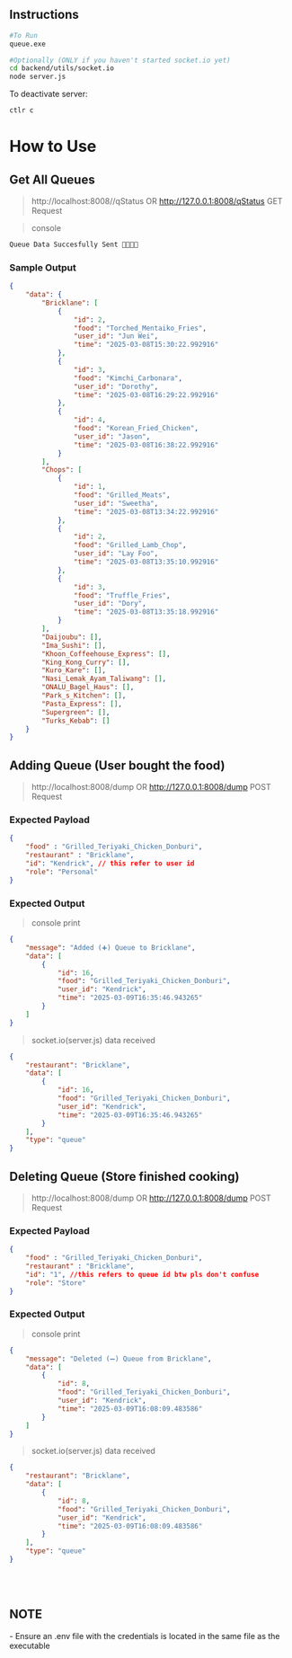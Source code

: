 ## Instructions
```bash
#To Run 
queue.exe

#Optionally (ONLY if you haven't started socket.io yet)
cd backend/utils/socket.io
node server.js
```

To deactivate server:
```bash
ctlr c
```

<h1>How to Use</h1>

<h2>Get All Queues</h2>

>http://localhost:8008//qStatus OR http://127.0.0.1:8008/qStatus
>GET Request

>console

```bash 
Queue Data Succesfully Sent 🚀🚀🚀🚀
```

<h3>Sample Output</h3>

```json
{
    "data": {
        "Bricklane": [
            {
                "id": 2,
                "food": "Torched_Mentaiko_Fries",
                "user_id": "Jun Wei",
                "time": "2025-03-08T15:30:22.992916"
            },
            {
                "id": 3,
                "food": "Kimchi_Carbonara",
                "user_id": "Dorothy",
                "time": "2025-03-08T16:29:22.992916"
            },
            {
                "id": 4,
                "food": "Korean_Fried_Chicken",
                "user_id": "Jason",
                "time": "2025-03-08T16:38:22.992916"
            }
        ],
        "Chops": [
            {
                "id": 1,
                "food": "Grilled_Meats",
                "user_id": "Sweetha",
                "time": "2025-03-08T13:34:22.992916"
            },
            {
                "id": 2,
                "food": "Grilled_Lamb_Chop",
                "user_id": "Lay Foo",
                "time": "2025-03-08T13:35:10.992916"
            },
            {
                "id": 3,
                "food": "Truffle_Fries",
                "user_id": "Dory",
                "time": "2025-03-08T13:35:18.992916"
            }
        ],
        "Daijoubu": [],
        "Ima_Sushi": [],
        "Khoon_Coffeehouse_Express": [],
        "King_Kong_Curry": [],
        "Kuro_Kare": [],
        "Nasi_Lemak_Ayam_Taliwang": [],
        "ONALU_Bagel_Haus": [],
        "Park_s_Kitchen": [],
        "Pasta_Express": [],
        "Supergreen": [],
        "Turks_Kebab": []
    }
}
```

<h2>Adding Queue (User bought the food)</h2>

>http://localhost:8008/dump OR http://127.0.0.1:8008/dump
>POST Request

<h3>Expected Payload</h3>

```json
{
    "food" : "Grilled_Teriyaki_Chicken_Donburi",
    "restaurant" : "Bricklane",
    "id": "Kendrick", // this refer to user id 
    "role": "Personal"
}
```

<h3>Expected Output</h3>

>console print

```json
{
    "message": "Added (➕) Queue to Bricklane",
    "data": [
        {
            "id": 16,
            "food": "Grilled_Teriyaki_Chicken_Donburi",
            "user_id": "Kendrick",
            "time": "2025-03-09T16:35:46.943265"
        }
    ]
}
```

>socket.io(server.js) data received

```json
{
    "restaurant": "Bricklane",
    "data": [
        {
            "id": 16,
            "food": "Grilled_Teriyaki_Chicken_Donburi",
            "user_id": "Kendrick",
            "time": "2025-03-09T16:35:46.943265"
        }
    ],
    "type": "queue"
}
```


<h2>Deleting Queue (Store finished cooking)</h2>

>http://localhost:8008/dump OR http://127.0.0.1:8008/dump
>POST Request

<h3>Expected Payload</h3>

```json
{
    "food" : "Grilled_Teriyaki_Chicken_Donburi",
    "restaurant" : "Bricklane",
    "id": "1", //this refers to queue id btw pls don't confuse
    "role": "Store"
}
```

<h3>Expected Output</h3>

>console print

```json
{
    "message": "Deleted (➖) Queue from Bricklane",
    "data": [
        {
            "id": 8,
            "food": "Grilled_Teriyaki_Chicken_Donburi",
            "user_id": "Kendrick",
            "time": "2025-03-09T16:08:09.483586"
        }
    ]
}
```

>socket.io(server.js) data received

```json
{
    "restaurant": "Bricklane",
    "data": [
        {
            "id": 8,
            "food": "Grilled_Teriyaki_Chicken_Donburi",
            "user_id": "Kendrick",
            "time": "2025-03-09T16:08:09.483586"
        }
    ],
    "type": "queue"
}
```


<br>
<br>
<h2>NOTE</h2> 
- Ensure an .env file with the credentials is located in the same file as the executable